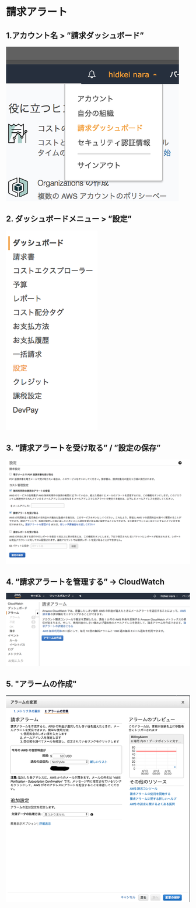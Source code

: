# 請求アラート

## 1.アカウント名 > ”請求ダッシュボード”

![](billing/billing.0.png)

## 2. ダッシュボードメニュー > ”設定”

![](billing/billing.1.png)

## 3. “請求アラートを受け取る” / ”設定の保存”

![](billing/billing.2.png)

## 4. “請求アラートを管理する” -> CloudWatch

![](billing/billing.3.png)

## 5. "アラームの作成"

![](billing/billing.4.png)
